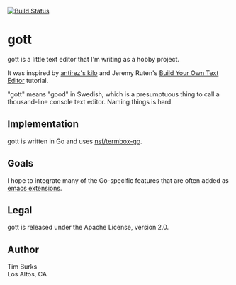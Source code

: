 [![Build Status](https://travis-ci.org/timburks/gott.svg?branch=master)](https://travis-ci.org/timburks/gott)

# gott

gott is a little text editor that I'm writing as a hobby project.

It was inspired by 
[antirez's kilo](http://antirez.com/news/108) 
and Jeremy Ruten's 
[Build Your Own Text Editor](http://viewsourcecode.org/snaptoken/kilo/) 
tutorial.

"gott" means "good" in Swedish, which is a presumptuous thing to 
call a thousand-line console text editor. Naming things is hard.

## Implementation

gott is written in Go and uses [nsf/termbox-go](https://github.com/nsf/termbox-go).

## Goals

I hope to integrate many of the Go-specific features that are often added as 
[emacs extensions](http://tleyden.github.io/blog/2014/05/22/configure-emacs-as-a-go-editor-from-scratch/).

## Legal

gott is released under the Apache License, version 2.0.

## Author

Tim Burks<br/>
Los Altos, CA
